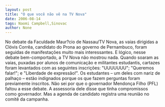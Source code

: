 ```yaml
---
layout: post
title: "O que você não vê na TV Nova"
date: 2006-08-14
tags: Naomi Campbell,Sinovac
author: None
---
```

No debate da Faculdade Maur?cio de Nassau/TV Nova, as vaias dirigidas a Clóvis Corrêa, candidato do Prona ao governo de Pernambuco, foram seguidas de manifestações muito mais interessantes.
E lógico, nesse debate bem-comportado, a TV Nova não mostrou nada. 
Quando soaram as vaias, puxadas por alunos de comunicação e militantes estudantis, cartazes foram levantados com as seguintes inscrições: \"UUUUUUU\"; \"Queremos falar!\"; e \"Liberdade de expressão!\".
Os estudantes – um deles com nariz de palhaço – estão indignados porque os que fazem perguntas foram previamente inscritos.
Não sei por que o governador Mendonça Filho (PFL) faltou a esse debate. 
A assessoria dele disse que tinha compromissos como governador. Mas a agenda de candidato registra uma reunião no comitê da campanha. 